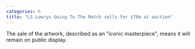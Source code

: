 ```yaml
---
categories: h
title: "LS Lowrys Going To The Match sells for £78m at auction"
---
```

The sale of the artwork, described as an "iconic masterpiece", means it will remain on public display.